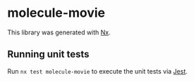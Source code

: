 # molecule-movie

This library was generated with [Nx](https://nx.dev).

## Running unit tests

Run `nx test molecule-movie` to execute the unit tests via [Jest](https://jestjs.io).
